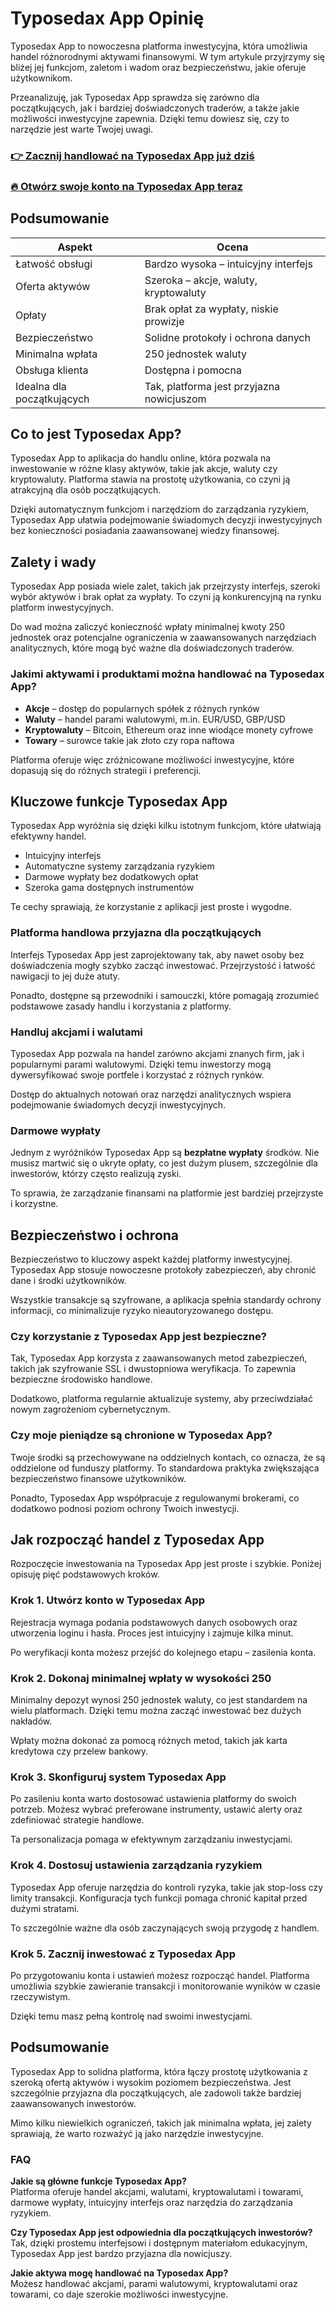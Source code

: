 # Typosedax App Opinię
 

Typosedax App to nowoczesna platforma inwestycyjna, która umożliwia handel różnorodnymi aktywami finansowymi. W tym artykule przyjrzymy się bliżej jej funkcjom, zaletom i wadom oraz bezpieczeństwu, jakie oferuje użytkownikom.  

Przeanalizuję, jak Typosedax App sprawdza się zarówno dla początkujących, jak i bardziej doświadczonych traderów, a także jakie możliwości inwestycyjne zapewnia. Dzięki temu dowiesz się, czy to narzędzie jest warte Twojej uwagi.

### [👉 Zacznij handlować na Typosedax App już dziś](https://tinyurl.com/8wb6xr6y)
### [🔥 Otwórz swoje konto na Typosedax App teraz](https://tinyurl.com/8wb6xr6y)
## Podsumowanie

| Aspekt                     | Ocena                                  |
|----------------------------|---------------------------------------|
| Łatwość obsługi            | Bardzo wysoka – intuicyjny interfejs  |
| Oferta aktywów             | Szeroka – akcje, waluty, kryptowaluty |
| Opłaty                     | Brak opłat za wypłaty, niskie prowizje|
| Bezpieczeństwo             | Solidne protokoły i ochrona danych    |
| Minimalna wpłata           | 250 jednostek waluty                   |
| Obsługa klienta            | Dostępna i pomocna                     |
| Idealna dla początkujących | Tak, platforma jest przyjazna nowicjuszom |

## Co to jest Typosedax App?

Typosedax App to aplikacja do handlu online, która pozwala na inwestowanie w różne klasy aktywów, takie jak akcje, waluty czy kryptowaluty. Platforma stawia na prostotę użytkowania, co czyni ją atrakcyjną dla osób początkujących.

Dzięki automatycznym funkcjom i narzędziom do zarządzania ryzykiem, Typosedax App ułatwia podejmowanie świadomych decyzji inwestycyjnych bez konieczności posiadania zaawansowanej wiedzy finansowej.

## Zalety i wady

Typosedax App posiada wiele zalet, takich jak przejrzysty interfejs, szeroki wybór aktywów i brak opłat za wypłaty. To czyni ją konkurencyjną na rynku platform inwestycyjnych.

Do wad można zaliczyć konieczność wpłaty minimalnej kwoty 250 jednostek oraz potencjalne ograniczenia w zaawansowanych narzędziach analitycznych, które mogą być ważne dla doświadczonych traderów.

### Jakimi aktywami i produktami można handlować na Typosedax App?

- **Akcje** – dostęp do popularnych spółek z różnych rynków 
- **Waluty** – handel parami walutowymi, m.in. EUR/USD, GBP/USD  
- **Kryptowaluty** – Bitcoin, Ethereum oraz inne wiodące monety cyfrowe  
- **Towary** – surowce takie jak złoto czy ropa naftowa  

Platforma oferuje więc zróżnicowane możliwości inwestycyjne, które dopasują się do różnych strategii i preferencji.

## Kluczowe funkcje Typosedax App

Typosedax App wyróżnia się dzięki kilku istotnym funkcjom, które ułatwiają efektywny handel.

- Intuicyjny interfejs
- Automatyczne systemy zarządzania ryzykiem
- Darmowe wypłaty bez dodatkowych opłat
- Szeroka gama dostępnych instrumentów  

Te cechy sprawiają, że korzystanie z aplikacji jest proste i wygodne.

### Platforma handlowa przyjazna dla początkujących

Interfejs Typosedax App jest zaprojektowany tak, aby nawet osoby bez doświadczenia mogły szybko zacząć inwestować. Przejrzystość i łatwość nawigacji to jej duże atuty.

Ponadto, dostępne są przewodniki i samouczki, które pomagają zrozumieć podstawowe zasady handlu i korzystania z platformy.

### Handluj akcjami i walutami

Typosedax App pozwala na handel zarówno akcjami znanych firm, jak i popularnymi parami walutowymi. Dzięki temu inwestorzy mogą dywersyfikować swoje portfele i korzystać z różnych rynków.

Dostęp do aktualnych notowań oraz narzędzi analitycznych wspiera podejmowanie świadomych decyzji inwestycyjnych.

### Darmowe wypłaty

Jednym z wyróżników Typosedax App są **bezpłatne wypłaty** środków. Nie musisz martwić się o ukryte opłaty, co jest dużym plusem, szczególnie dla inwestorów, którzy często realizują zyski.

To sprawia, że zarządzanie finansami na platformie jest bardziej przejrzyste i korzystne.

## Bezpieczeństwo i ochrona

Bezpieczeństwo to kluczowy aspekt każdej platformy inwestycyjnej. Typosedax App stosuje nowoczesne protokoły zabezpieczeń, aby chronić dane i środki użytkowników.

Wszystkie transakcje są szyfrowane, a aplikacja spełnia standardy ochrony informacji, co minimalizuje ryzyko nieautoryzowanego dostępu.

### Czy korzystanie z Typosedax App jest bezpieczne?

Tak, Typosedax App korzysta z zaawansowanych metod zabezpieczeń, takich jak szyfrowanie SSL i dwustopniowa weryfikacja. To zapewnia bezpieczne środowisko handlowe.

Dodatkowo, platforma regularnie aktualizuje systemy, aby przeciwdziałać nowym zagrożeniom cybernetycznym.

### Czy moje pieniądze są chronione w Typosedax App?

Twoje środki są przechowywane na oddzielnych kontach, co oznacza, że są oddzielone od funduszy platformy. To standardowa praktyka zwiększająca bezpieczeństwo finansowe użytkowników.

Ponadto, Typosedax App współpracuje z regulowanymi brokerami, co dodatkowo podnosi poziom ochrony Twoich inwestycji.

## Jak rozpocząć handel z Typosedax App

Rozpoczęcie inwestowania na Typosedax App jest proste i szybkie. Poniżej opisuję pięć podstawowych kroków.

### Krok 1. Utwórz konto w Typosedax App

Rejestracja wymaga podania podstawowych danych osobowych oraz utworzenia loginu i hasła. Proces jest intuicyjny i zajmuje kilka minut.

Po weryfikacji konta możesz przejść do kolejnego etapu – zasilenia konta.

### Krok 2. Dokonaj minimalnej wpłaty w wysokości 250

Minimalny depozyt wynosi 250 jednostek waluty, co jest standardem na wielu platformach. Dzięki temu można zacząć inwestować bez dużych nakładów.

Wpłaty można dokonać za pomocą różnych metod, takich jak karta kredytowa czy przelew bankowy.

### Krok 3. Skonfiguruj system Typosedax App

Po zasileniu konta warto dostosować ustawienia platformy do swoich potrzeb. Możesz wybrać preferowane instrumenty, ustawić alerty oraz zdefiniować strategie handlowe.

Ta personalizacja pomaga w efektywnym zarządzaniu inwestycjami.

### Krok 4. Dostosuj ustawienia zarządzania ryzykiem

Typosedax App oferuje narzędzia do kontroli ryzyka, takie jak stop-loss czy limity transakcji. Konfiguracja tych funkcji pomaga chronić kapitał przed dużymi stratami.

To szczególnie ważne dla osób zaczynających swoją przygodę z handlem.

### Krok 5. Zacznij inwestować z Typosedax App

Po przygotowaniu konta i ustawień możesz rozpocząć handel. Platforma umożliwia szybkie zawieranie transakcji i monitorowanie wyników w czasie rzeczywistym.

Dzięki temu masz pełną kontrolę nad swoimi inwestycjami.

## Podsumowanie

Typosedax App to solidna platforma, która łączy prostotę użytkowania z szeroką ofertą aktywów i wysokim poziomem bezpieczeństwa. Jest szczególnie przyjazna dla początkujących, ale zadowoli także bardziej zaawansowanych inwestorów. 

Mimo kilku niewielkich ograniczeń, takich jak minimalna wpłata, jej zalety sprawiają, że warto rozważyć ją jako narzędzie inwestycyjne.

### FAQ

**Jakie są główne funkcje Typosedax App?**  
Platforma oferuje handel akcjami, walutami, kryptowalutami i towarami, darmowe wypłaty, intuicyjny interfejs oraz narzędzia do zarządzania ryzykiem.

**Czy Typosedax App jest odpowiednia dla początkujących inwestorów?**  
Tak, dzięki prostemu interfejsowi i dostępnym materiałom edukacyjnym, Typosedax App jest bardzo przyjazna dla nowicjuszy.

**Jakie aktywa mogę handlować na Typosedax App?**  
Możesz handlować akcjami, parami walutowymi, kryptowalutami oraz towarami, co daje szerokie możliwości inwestycyjne.
